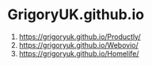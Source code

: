 # GrigoryUK.github.io

1. https://grigoryuk.github.io/Productly/
2. https://grigoryuk.github.io/Webovio/
3. https://grigoryuk.github.io/Homelife/
